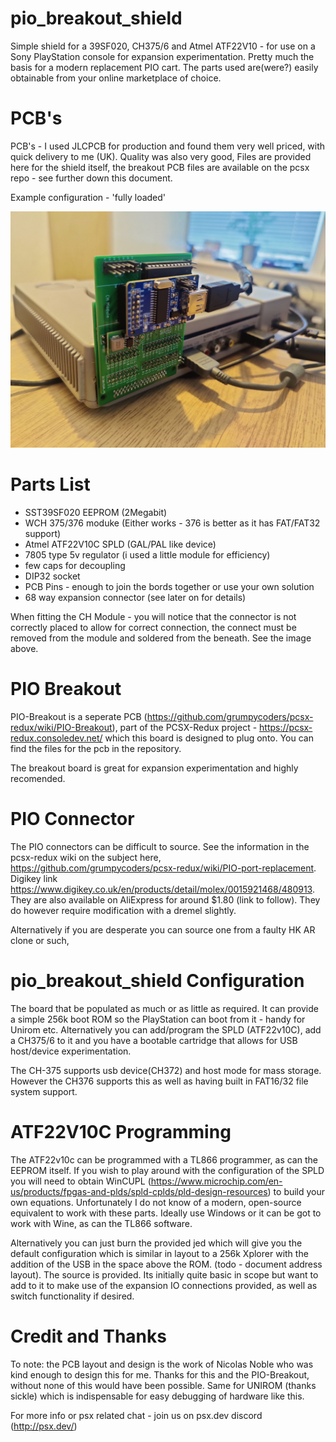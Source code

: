 # pio_breakout_shield

Simple shield for a 39SF020, CH375/6 and Atmel ATF22V10 - for use on a Sony PlayStation console for expansion experimentation. Pretty much the basis for a modern replacement PIO cart. The parts used are(were?) easily obtainable from your online marketplace of choice.

PCB's
=====

PCB's - I used JLCPCB for production and found them very well priced, with quick delivery to me (UK). Quality was also very good, Files are provided here for the shield itself, the breakout PCB files are available on the pcsx repo - see further down this document.

Example configuration - 'fully loaded'

![image](https://github.com/danhans42/pio_breakout_shield/blob/main/images/pio_breakout_ch376.jpg)

Parts List
==========

- SST39SF020 EEPROM (2Megabit)
- WCH 375/376 moduke (Either works - 376 is better as it has FAT/FAT32 support)
- Atmel ATF22V10C SPLD (GAL/PAL like device)
- 7805 type 5v regulator (i used a little module for efficiency)
- few caps for decoupling
- DIP32 socket
- PCB Pins - enough to join the bords together or use your own solution
- 68 way expansion connector (see later on for details)

When fitting the CH Module - you will notice that the connector is not correctly placed to allow for correct connection, the connect must be removed from the module and soldered from the beneath. See the image above.

PIO Breakout
============

PIO-Breakout is a seperate PCB (https://github.com/grumpycoders/pcsx-redux/wiki/PIO-Breakout), part of the PCSX-Redux project - https://pcsx-redux.consoledev.net/ which this board is designed to plug onto. You can find the files for the pcb in the repository.

The breakout board is great for expansion experimentation and highly recomended.

PIO Connector
=============

The PIO connectors can be difficult to source. See the information in the pcsx-redux wiki on the subject here, https://github.com/grumpycoders/pcsx-redux/wiki/PIO-port-replacement. Digikey link https://www.digikey.co.uk/en/products/detail/molex/0015921468/480913. They are also available on AliExpress for around $1.80 (link to follow). They do however require modification with a dremel slightly.

Alternatively if you are desperate you can source one from a faulty HK AR clone or such,

pio_breakout_shield Configuration
=================================

The board that be populated as much or as little as required. It can provide a simple 256k boot ROM so the PlayStation can boot from it - handy for Unirom etc. Alternatively you can add/program the SPLD (ATF22v10C), add a CH375/6 to it and you have a bootable cartridge that allows for USB host/device experimentation. 

The CH-375 supports usb device(CH372) and host mode for mass storage. However the CH376 supports this as well as having built in FAT16/32 file system support.

ATF22V10C Programming
=====================

The ATF22v10c can be programmed with a TL866 programmer, as can the EEPROM itself. If you wish to play around with the configuration of the SPLD you will need to obtain WinCUPL (https://www.microchip.com/en-us/products/fpgas-and-plds/spld-cplds/pld-design-resources) to build your own equations. Unfortunately I do not know of a modern, open-source equivalent to work with these parts. Ideally use Windows or it can be got to work with Wine, as can the TL866 software.

Alternatively you can just burn the provided jed which will give you the default configuration which is similar in layout to a 256k Xplorer with the addition of the USB in the space above the ROM. (todo - document address layout). The source is provided. Its initially quite basic in scope but want to add to it to make use of the expansion IO connections provided, as well as switch functionality if desired.

Credit and Thanks
=================

To note: the PCB layout and design is the work of Nicolas Noble who was kind enough to design this for me. Thanks for this and the PIO-Breakout, without none of this would have been possible. Same for UNIROM (thanks sickle) which is indispensable for easy debugging of hardware like this. 

For more info or psx related chat - join us on psx.dev discord (http://psx.dev/)

